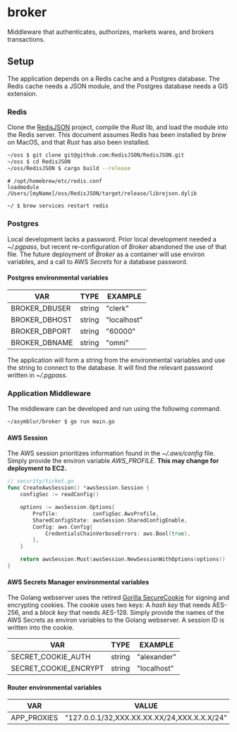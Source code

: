 # broker
Middleware that authenticates, authorizes, markets wares, and brokers transactions.

## Setup
The application depends on a Redis cache and a Postgres database. The Redis cache needs a JSON module, and the Postgres database needs a GIS extension.

### Redis
Clone the [RedisJSON](https://github.com/RedisJSON/RedisJSON#redisjson) project, compile the _Rust_ lib, and load the module into the Redis server. This
document assumes Redis has been installed by _brew_ on MacOS, and that _Rust_ has also been installed.

```bash
~/oss $ git clone git@github.com:RedisJSON/RedisJSON.git
~/oss $ cd RedisJSON
~/oss/RedisJSON $ cargo build --release
```

```vim
# /opt/homebrew/etc/redis.conf
loadmodule /Users/[myName]/oss/RedisJSON/target/release/librejson.dylib
```

```bash
~/ $ brew services restart redis
```

### Postgres
Local development lacks a password. Prior local development needed a _~/.pgpass_, but recent re-configuration of _Broker_ abandoned the use of that file. The
future deployment of _Broker_ as a container will use environ variables, and a call to AWS _Secrets_ for a database password.

#### Postgres environmental variables
| VAR | TYPE | EXAMPLE |
| --- | --- | --- |
| BROKER_DBUSER | string | "clerk" |
| BROKER_DBHOST | string | "localhost" |
| BROKER_DBPORT | string | "60000" |
| BROKER_DBNAME | string | "omni" |

The application will form a string from the environmental variables and use the string to connect to the database. It will find the relevant password written in _~/.pgpass_.

### Application Middleware
The middleware can be developed and run using the following command.

```bash
~/asymblur/broker $ go run main.go
```

#### AWS Session
The AWS session prioritizes information found in the _~/.aws/config_ file. Simply provide the environ variable _AWS_PROFILE_.
**This may change for deployment to EC2.**
```go
// security/ticket.go
func CreateAwsSession() *awsSession.Session {
	configSec := readConfig()

	options := awsSession.Options{
		Profile:           configSec.AwsProfile,
		SharedConfigState: awsSession.SharedConfigEnable,
		Config: aws.Config{
			CredentialsChainVerboseErrors: aws.Bool(true),
		},
	}

	return awsSession.Must(awsSession.NewSessionWithOptions(options))
}
```

#### AWS Secrets Manager environmental variables
The Golang webserver uses the retired [Gorilla SecureCookie](https://github.com/gorilla/securecookie) for signing and encrypting cookies. The cookie uses two
keys: A _hash key_ that needs AES-256, and a _block key_ that needs AES-128. Simply provide the names of the AWS Secrets as environ variables to the Golang
webserver. A session ID is written into the cookie.

| VAR | TYPE | EXAMPLE |
| --- | --- | --- |
| SECRET_COOKIE_AUTH | string | "alexander" |
| SECRET_COOKIE_ENCRYPT | string | "localhost" |

#### Router environmental variables
| VAR | VALUE |
| --- | --- |
| APP_PROXIES | "127.0.0.1/32,XXX.XX.XX.XX/24,XXX.X.X.X/24"

